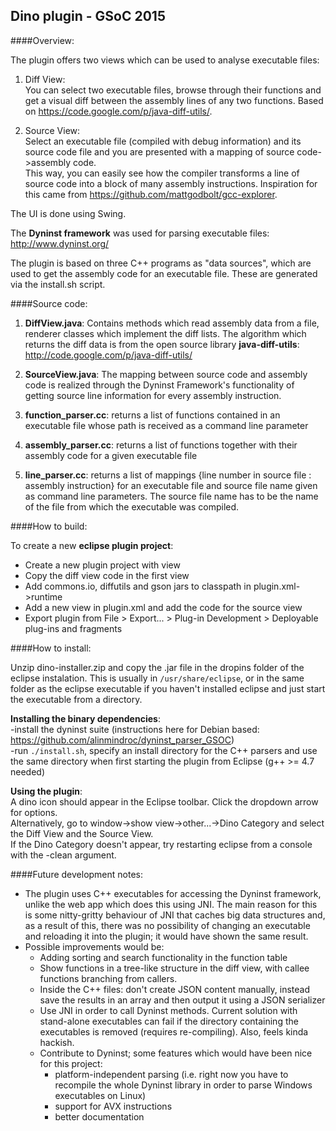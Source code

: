 ## Dino plugin - GSoC 2015

####Overview:  

The plugin offers two views which can be used to analyse executable files:

1. Diff View:  
You can select two executable files, browse through their functions and get a
visual diff between the assembly lines of any two functions. Based on https://code.google.com/p/java-diff-utils/.

2. Source View:  
Select an executable file (compiled with debug information) and its source code
file and you are presented with a mapping of source code->assembly code.  
This way, you can easily see how the compiler transforms a line of source code into a
block of many assembly instructions. Inspiration for this came from https://github.com/mattgodbolt/gcc-explorer.

The UI is done using Swing.

The **Dyninst framework** was used for parsing executable files: http://www.dyninst.org/

The plugin is based on three C++ programs as "data sources", which are used to get the
assembly code for an executable file. These are generated via the install.sh script.

####Source code:  

1. **DiffView.java**: Contains methods which read assembly data from a file, renderer classes
which implement the diff lists. The algorithm which returns the diff data is from the open
source library **java-diff-utils**: http://code.google.com/p/java-diff-utils/

2. **SourceView.java**: The mapping between source code and assembly code is realized through
the Dyninst Framework's functionality of getting source line information for every assembly
instruction.

3. **function_parser.cc**: returns a list of functions contained in an executable file whose
path is received as a command line parameter

4. **assembly_parser.cc**: returns a list of functions together with their assembly code for
a given executable file

5. **line_parser.cc**: returns a list of mappings {line number in source file : assembly instruction}
for an executable file and source file name given as command line parameters. The source file name
has to be the name of the file from which the executable was compiled.

####How to build: 

To create a new **eclipse plugin project**:  
* Create a new plugin project with view
* Copy the diff view code in the first view
* Add commons.io, diffutils and gson jars to classpath in plugin.xml->runtime
* Add a new view in plugin.xml and add the code for the source view
* Export plugin from File > Export... > Plug-in Development > Deployable plug-ins and fragments

####How to install: 

Unzip dino-installer.zip and copy the .jar file in the dropins folder of the eclipse instalation. This is
usually in ```/usr/share/eclipse```, or in the same folder as the eclipse executable
if you haven't installed eclipse and just start the executable from a directory.

**Installing the binary dependencies**:  
-install the dyninst suite (instructions here for Debian based:
https://github.com/alinmindroc/dyninst_parser_GSOC)  
-run ```./install.sh```, specify an install directory for the C++ parsers and use the same directory when first starting the plugin from Eclipse (g++ >= 4.7 needed)

**Using the plugin**:  
A dino icon should appear in the Eclipse toolbar. Click the dropdown arrow for options.  
Alternatively, go to window->show view->other...->Dino Category and select the
Diff View and the Source View.  
If the Dino Category doesn't appear, try restarting eclipse from a
console with the -clean argument.

####Future development notes:
* The plugin uses C++ executables for accessing the Dyninst framework, unlike the web app which does this using JNI.
The main reason for this is some nitty-gritty behaviour of JNI that caches big data structures and, as a result of
this, there was no possibility of changing an executable and reloading it into the plugin; it would have shown the
same result.
* Possible improvements would be:
  * Adding sorting and search functionality in the function table
  * Show functions in a tree-like structure in the diff view, with callee functions branching from callers.
  * Inside the C++ files: don't create JSON content manually, instead save the results in an array and then output it 
using a JSON serializer 
  * Use JNI in order to call Dyninst methods. Current solution with stand-alone executables can fail if the directory containing the executables is removed (requires re-compiling). Also, feels kinda hackish.
  * Contribute to Dyninst; some features which would have been nice for this project:
    * platform-independent parsing (i.e. right now you have to recompile the whole Dyninst library in order to parse Windows executables on Linux)
    * support for AVX instructions
    * better documentation



